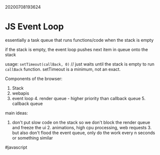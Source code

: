 20200708193624

# JS Event Loop

essentially a task queue that runs functions/code when the stack is empty

if the stack is empty, the event loop pushes next item in queue onto the stack

usage: `setTimeout(callBack, 0)`  // just waits until the stack is empty to run `callBack` function. setTimeout is a  minimum, not an exact.

Components of the browser:

1. Stack
2. webapis
3. event loop
    4. render queue - higher priority than callback queue
    5. callback queue

main ideas:
1. don't put slow code on the stack so we don't block the render queue and freeze the ui
    2. animations, high cpu processing, web requests
    3. but also don't flood the event queue, only do the work every n seconds or something similar

#javascript